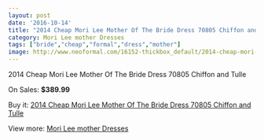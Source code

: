 ```yaml
---
layout: post
date: '2016-10-14'
title: "2014 Cheap Mori Lee Mother Of The Bride Dress 70805 Chiffon and Tulle"
category: Mori Lee mother Dresses
tags: ["bride","cheap","formal","dress","mother"]
image: http://www.neoformal.com/16152-thickbox_default/2014-cheap-mori-lee-mother-of-the-bride-dress-70805-chiffon-and-tulle.jpg
---
```

2014 Cheap Mori Lee Mother Of The Bride Dress 70805 Chiffon and Tulle

On Sales: **$389.99**
<a href="https://www.neoformal.com/en/mori-lee-mother-dresses-2014/5391-2014-cheap-mori-lee-mother-of-the-bride-dress-70805-chiffon-and-tulle.html"><amp-img layout="responsive" width="600" height="600" src="//www.neoformal.com/16152-thickbox_default/2014-cheap-mori-lee-mother-of-the-bride-dress-70805-chiffon-and-tulle.jpg" alt="2014 Cheap Mori Lee Mother Of The Bride Dress 70805 Chiffon and Tulle 0" /></a>
<a href="https://www.neoformal.com/en/mori-lee-mother-dresses-2014/5391-2014-cheap-mori-lee-mother-of-the-bride-dress-70805-chiffon-and-tulle.html"><amp-img layout="responsive" width="600" height="600" src="//www.neoformal.com/16153-thickbox_default/2014-cheap-mori-lee-mother-of-the-bride-dress-70805-chiffon-and-tulle.jpg" alt="2014 Cheap Mori Lee Mother Of The Bride Dress 70805 Chiffon and Tulle 1" /></a>
<a href="https://www.neoformal.com/en/mori-lee-mother-dresses-2014/5391-2014-cheap-mori-lee-mother-of-the-bride-dress-70805-chiffon-and-tulle.html"><amp-img layout="responsive" width="600" height="600" src="//www.neoformal.com/16154-thickbox_default/2014-cheap-mori-lee-mother-of-the-bride-dress-70805-chiffon-and-tulle.jpg" alt="2014 Cheap Mori Lee Mother Of The Bride Dress 70805 Chiffon and Tulle 2" /></a>

Buy it: [2014 Cheap Mori Lee Mother Of The Bride Dress 70805 Chiffon and Tulle](https://www.neoformal.com/en/mori-lee-mother-dresses-2014/5391-2014-cheap-mori-lee-mother-of-the-bride-dress-70805-chiffon-and-tulle.html "2014 Cheap Mori Lee Mother Of The Bride Dress 70805 Chiffon and Tulle")

View more: [Mori Lee mother Dresses](https://www.neoformal.com/en/64-mori-lee-mother-dresses-2014 "Mori Lee mother Dresses")